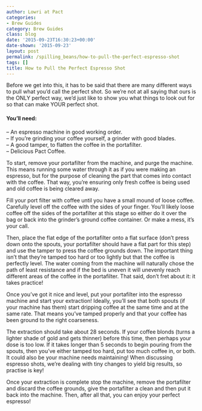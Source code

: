 ```yaml
---
author: Lowri at Pact
categories:
- Brew Guides
category: Brew Guides
class: blog
date: '2015-09-23T16:30:23+00:00'
date-shown: '2015-09-23'
layout: post
permalink: /spilling_beans/how-to-pull-the-perfect-espresso-shot
tags: []
title: How to Pull the Perfect Espresso Shot
---
```


Before we get into this, it has to be said that there are many different ways
to pull what you’d call the perfect shot. So we’re not at all saying that ours
is the ONLY perfect way, we’d just like to show you what things to look out
for so that can make YOUR perfect shot.

#### You’ll need:

– An espresso machine in good working order.  
– If you’re grinding your coffee yourself, a grinder with good blades.  
– A good tamper, to flatten the coffee in the portafilter.  
– Delicious Pact Coffee.

To start, remove your portafilter from the machine, and purge the machine.
This means running some water through it as if you were making an espresso,
but for the purpose of cleaning the part that comes into contact with the
coffee. That way, you’re ensuring only fresh coffee is being used and old
coffee is being cleared away.

Fill your port filter with coffee until you have a small mound of loose
coffee. Carefully level off the coffee with the sides of your finger. You’ll
likely loose coffee off the sides of the portafilter at this stage so either
do it over the bag or back into the grinder’s ground coffee container. Or make
a mess, it’s your call.

Then, place the flat edge of the portafilter onto a flat surface (don’t press
down onto the spouts, your portafilter should have a flat part for this step)
and use the tamper to press the coffee grounds down. The important thing isn’t
that they’re tamped too hard or too lightly but that the coffee is perfectly
level. The water coming from the machine will naturally chose the path of
least resistance and if the bed is uneven it will unevenly reach different
areas of the coffee in the portafilter. That said, don’t fret about it: it
takes practice!

Once you’ve got it nice and level, put your portafilter into the espresso
machine and start your extraction! Ideally, you’ll see that both spouts (if
your machine has them) start dripping coffee at the same time and at the same
rate. That means you’ve tamped properly and that your coffee has been ground
to the right coarseness.

The extraction should take about 28 seconds. If your coffee blonds (turns a
lighter shade of gold and gets thinner) before this time, then perhaps your
dose is too low. If it takes longer than 5 seconds to begin pouring from the
spouts, then you’ve either tamped too hard, put too much coffee in, or both.
It could also be your machine needs maintaining! When discussing espresso
shots, we’re dealing with tiny changes to yield big results, so practise is
key!

Once your extraction is complete stop the machine, remove the portafilter and
discard the coffee grounds, give the portafilter a clean and then put it back
into the machine. Then, after all that, you can enjoy your perfect espresso!